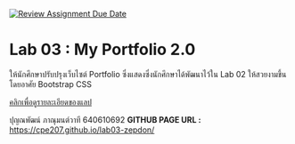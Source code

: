 [![Review Assignment Due Date](https://classroom.github.com/assets/deadline-readme-button-22041afd0340ce965d47ae6ef1cefeee28c7c493a6346c4f15d667ab976d596c.svg)](https://classroom.github.com/a/-C0UNaq-)
# Lab 03 : My Portfolio 2.0

ให้นักศึกษาปรับปรุงเว็บไซต์ Portfolio ซึ่งแสดงซึ่งนักศึกษาได้พัฒนาไว้ใน Lab 02 ให้สวยงามขึ้นโดยอาศัย Bootstrap CSS 

[คลิกเพื่อดูรายละเอียดของแลป](https://o365cmu-my.sharepoint.com/:b:/g/personal/dome_potikanond_cmu_ac_th/Ee5eepPQUh5MoufXuw4s6dcBRaRyp7SPcgj09hTZWNq7aA?e=OK5xle)

ปุญณพัฒน์ ภาณุมนต์วาที 640610692
<strong>GITHUB PAGE URL : </strong>https://cpe207.github.io/lab03-zepdon/
